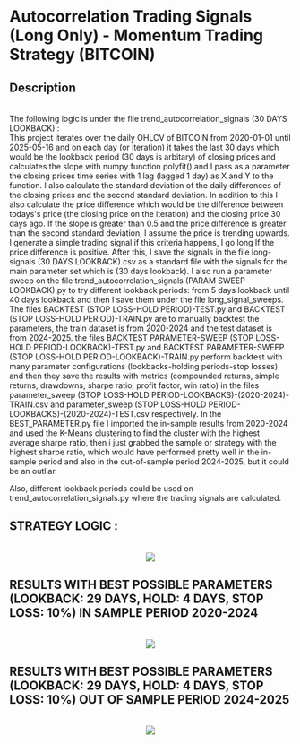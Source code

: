 # Autocorrelation Trading Signals (Long Only) - Momentum Trading Strategy (BITCOIN)

<h2>Description</h2>
<br />
The following logic is under the file trend_autocorrelation_signals (30 DAYS LOOKBACK) :
<br />
This project iterates over the daily OHLCV of BITCOIN from 2020-01-01 until 2025-05-16 and on each day (or iteration) it takes the last 30 days which would be the lookback period (30 days is arbitary) of closing prices and calculates the slope with numpy function polyfit() and I pass as a parameter the closing prices time series with 1 lag (lagged 1 day) as X and Y to the function. I also calculate the standard deviation of the daily differences of the closing prices and the second standard deviation. In addition to this I also calculate the price difference which would be the difference between todays's price (the closing price on the iteration) and the closing price 30 days ago. If the slope is greater than 0.5 and the price difference is greater than the second standard deviation, I assume the price is trending upwards. I generate a simple trading signal if this criteria happens, I go long If the price difference is positive. After this, I save the signals in the file long-signals (30 DAYS LOOKBACK).csv as a standard file with the signals for the main parameter set which is (30 days lookback). 
I also run a parameter sweep on the file trend_autocorrelation_signals (PARAM SWEEP LOOKBACK).py to try different lookback periods: from 5 days lookback until 40 days lookback and then I save them under the file long_signal_sweeps.
The files BACKTEST (STOP LOSS-HOLD PERIOD)-TEST.py and BACKTEST (STOP LOSS-HOLD PERIOD)-TRAIN.py are to manually backtest the parameters, the train dataset is from 2020-2024 and the test dataset is from 2024-2025. the files BACKTEST PARAMETER-SWEEP (STOP LOSS-HOLD PERIOD-LOOKBACK)-TEST.py and BACKTEST PARAMETER-SWEEP (STOP LOSS-HOLD PERIOD-LOOKBACK)-TRAIN.py perform backtest with many parameter configurations (lookbacks-holding periods-stop losses) and then they save the results with metrics (compounded returns, simple returns, drawdowns, sharpe ratio, profit factor, win ratio) in the files parameter_sweep (STOP LOSS-HOLD PERIOD-LOOKBACKS)-(2020-2024)-TRAIN.csv and parameter_sweep (STOP LOSS-HOLD PERIOD-LOOKBACKS)-(2020-2024)-TEST.csv respectively. In the BEST_PARAMETER.py file I imported the in-sample results from 2020-2024 and used the K-Means clustering to find the cluster with the highest average sharpe ratio, then i just grabbed the sample or strategy with the highest sharpe ratio, which would have performed pretty well in the in-sample period and also in the out-of-sample period 2024-2025, but it could be an outliar.

Also, different lookback periods could be used on trend_autocorrelation_signals.py where the trading signals are calculated.
<br />

<h2>STRATEGY LOGIC :</h2>

<p align="center">
<br/>
<img src="https://i.imgur.com/noh7GP7.png"/>
<br />

<h2>RESULTS WITH BEST POSSIBLE PARAMETERS (LOOKBACK: 29 DAYS, HOLD: 4 DAYS, STOP LOSS: 10%) IN SAMPLE PERIOD 2020-2024 </h2>
<p align="center">
<br/>
<img src="https://i.imgur.com/85h4dv0.png"/>
<br />

<h2>RESULTS WITH BEST POSSIBLE PARAMETERS (LOOKBACK: 29 DAYS, HOLD: 4 DAYS, STOP LOSS: 10%) OUT OF SAMPLE PERIOD 2024-2025</h2>
<p align="center">
<br/>
<img src="https://i.imgur.com/2aJJM1z.png"/>
<br />
